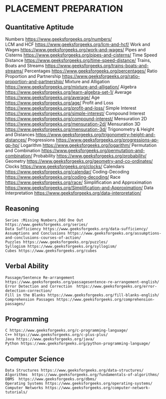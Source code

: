 # PLACEMENT PREPARATION
## Quantitative Aptitude

Numbers https://www.geeksforgeeks.org/numbers/
<BR>
LCM and HCF https://www.geeksforgeeks.org/lcm-and-hcf/
Work and Wages https://www.geeksforgeeks.org/work-and-wages/
Pipes and Cisterns https://www.geeksforgeeks.org/pipes-and-cisterns/
Time Speed Distance https://www.geeksforgeeks.org/time-speed-distance/
Trains, Boats and Streams https://www.geeksforgeeks.org/trains-boats-and-streams/
Percentages https://www.geeksforgeeks.org/percentages/
Ratio Proportion and Partnership https://www.geeksforgeeks.org/ratio-proportion-and-partnership/
Mixture and Alligation https://www.geeksforgeeks.org/mixture-and-alligation/
Algebra https://www.geeksforgeeks.org/learn-algebra-set-1/
Average https://www.geeksforgeeks.org/average/
Age https://www.geeksforgeeks.org/age/
Profit and Loss https://www.geeksforgeeks.org/profit-and-loss/
Simple Interest https://www.geeksforgeeks.org/simple-interest/
Compound Interest https://www.geeksforgeeks.org/compound-interest/
Mensuration 2D https://www.geeksforgeeks.org/mensuration-2d/
Mensuration 3D https://www.geeksforgeeks.org/mensuration-3d/
Trigonometry & Height and Distances https://www.geeksforgeeks.org/trigonometry-height-and-distances/
Progressions https://www.geeksforgeeks.org/progressions-ap-gp-hp/
Logarithm https://www.geeksforgeeks.org/logarithm/
Permutation and Combination https://www.geeksforgeeks.org/permutation-and-combination/
Probability https://www.geeksforgeeks.org/probability/
Geometry https://www.geeksforgeeks.org/geometry-and-co-ordinates/
Clocks  https://www.geeksforgeeks.org/clocks/
Calendars https://www.geeksforgeeks.org/calendar/
Coding-Decoding https://www.geeksforgeeks.org/coding-decoding/
Race https://www.geeksforgeeks.org/race/
Simplification and Approximation https://www.geeksforgeeks.org/Simplification-and-Approximation/
Data Interpretation https://www.geeksforgeeks.org/data-interpretation/

## Reasoning
```
Series :Missing Numbers,Odd One Out https://www.geeksforgeeks.org/series/
Data Sufficiency https://www.geeksforgeeks.org/data-sufficiency/
Assumptions and Conclusions https://www.geeksforgeeks.org/assumptions-and-conclusions-courses-of-action/
Puzzles https://www.geeksforgeeks.org/puzzles/
Syllogism https://www.geeksforgeeks.org/syllogism/
Cubes https://www.geeksforgeeks.org/cubes

```
## Verbal Ability
```
Passage/Sentence Re-arrangement https://www.geeksforgeeks.org/passagesentence-re-arrangement-english/
Error Detection and Correction  https://www.geeksforgeeks.org/error-detection-correction/
Fill in the Blanks https://www.geeksforgeeks.org/fill-blanks-english/
Comprehension Passages https://www.geeksforgeeks.org/comprehension-passages/
```
## Programming
```
C https://www.geeksforgeeks.org/c-programming-language/
C++ https://www.geeksforgeeks.org/c-plus-plus/
Java https://www.geeksforgeeks.org/java/
Python https://www.geeksforgeeks.org/python-programming-language/
```
## Computer Science
```
Data Structures https://www.geeksforgeeks.org/data-structures/
Algorithms  https://www.geeksforgeeks.org/fundamentals-of-algorithms/
DBMS  https://www.geeksforgeeks.org/dbms/
Operating Systems https://www.geeksforgeeks.org/operating-systems/
Computer Networks https://www.geeksforgeeks.org/computer-network-tutorials/
```
